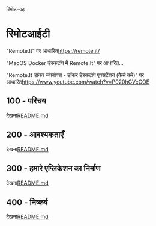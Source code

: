 रिमोट-यह

# रिमोटआईटी

"Remote.It" पर आधारित<https://remote.it/>

"MacOS Docker डेस्कटॉप में Remote.It" पर आधारित...

"Remote.It डॉकर जंपबॉक्स - डॉकर डेस्कटॉप एक्सटेंशन (कैसे करें)" पर आधारित<https://www.youtube.com/watch?v=P020hGVcCOE>

## 100 - परिचय

देखना[README.md](./100/README.md)

## 200 - आवश्यकताएँ

देखना[README.md](./200/README.md)

## 300 - हमारे एप्लिकेशन का निर्माण

देखना[README.md](./300/README.md)

## 400 - निष्कर्ष

देखना[README.md](./400/README.md)
